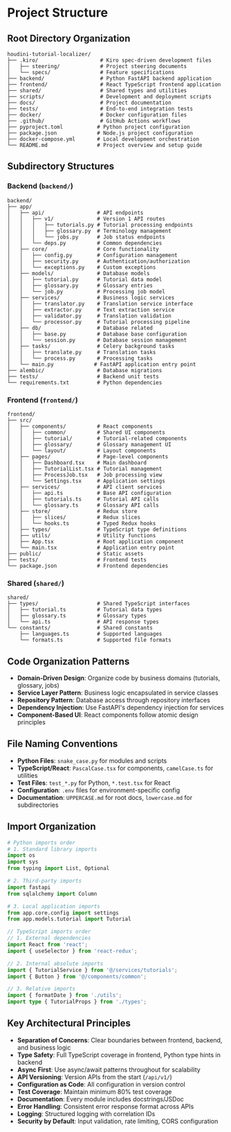 # Project Structure

## Root Directory Organization
```
houdini-tutorial-localizer/
├── .kiro/                    # Kiro spec-driven development files
│   ├── steering/             # Project steering documents
│   └── specs/                # Feature specifications
├── backend/                  # Python FastAPI backend application
├── frontend/                 # React TypeScript frontend application  
├── shared/                   # Shared types and utilities
├── scripts/                  # Development and deployment scripts
├── docs/                     # Project documentation
├── tests/                    # End-to-end integration tests
├── docker/                   # Docker configuration files
├── .github/                  # GitHub Actions workflows
├── pyproject.toml           # Python project configuration
├── package.json             # Node.js project configuration
├── docker-compose.yml       # Local development orchestration
└── README.md                # Project overview and setup guide
```

## Subdirectory Structures

### Backend (`backend/`)
```
backend/
├── app/
│   ├── api/                 # API endpoints
│   │   ├── v1/              # Version 1 API routes
│   │   │   ├── tutorials.py # Tutorial processing endpoints
│   │   │   ├── glossary.py  # Terminology management
│   │   │   └── jobs.py      # Job status endpoints
│   │   └── deps.py          # Common dependencies
│   ├── core/                # Core functionality
│   │   ├── config.py        # Configuration management
│   │   ├── security.py      # Authentication/authorization
│   │   └── exceptions.py    # Custom exceptions
│   ├── models/              # Database models
│   │   ├── tutorial.py      # Tutorial data model
│   │   ├── glossary.py      # Glossary entries
│   │   └── job.py           # Processing job model
│   ├── services/            # Business logic services
│   │   ├── translator.py    # Translation service interface
│   │   ├── extractor.py     # Text extraction service
│   │   ├── validator.py     # Translation validation
│   │   └── processor.py     # Tutorial processing pipeline
│   ├── db/                  # Database related
│   │   ├── base.py          # Database base configuration
│   │   └── session.py       # Database session management
│   ├── tasks/               # Celery background tasks
│   │   ├── translate.py     # Translation tasks
│   │   └── process.py       # Processing tasks
│   └── main.py             # FastAPI application entry point
├── alembic/                 # Database migrations
├── tests/                   # Backend unit tests
└── requirements.txt         # Python dependencies
```

### Frontend (`frontend/`)
```
frontend/
├── src/
│   ├── components/          # React components
│   │   ├── common/          # Shared UI components
│   │   ├── tutorial/        # Tutorial-related components
│   │   ├── glossary/        # Glossary management UI
│   │   └── layout/          # Layout components
│   ├── pages/               # Page-level components
│   │   ├── Dashboard.tsx    # Main dashboard
│   │   ├── TutorialList.tsx # Tutorial management
│   │   ├── ProcessJob.tsx   # Job processing view
│   │   └── Settings.tsx     # Application settings
│   ├── services/            # API client services
│   │   ├── api.ts           # Base API configuration
│   │   ├── tutorials.ts     # Tutorial API calls
│   │   └── glossary.ts      # Glossary API calls
│   ├── store/               # Redux store
│   │   ├── slices/          # Redux slices
│   │   └── hooks.ts         # Typed Redux hooks
│   ├── types/               # TypeScript type definitions
│   ├── utils/               # Utility functions
│   ├── App.tsx              # Root application component
│   └── main.tsx             # Application entry point
├── public/                  # Static assets
├── tests/                   # Frontend tests
└── package.json             # Frontend dependencies
```

### Shared (`shared/`)
```
shared/
├── types/                   # Shared TypeScript interfaces
│   ├── tutorial.ts          # Tutorial data types
│   ├── glossary.ts          # Glossary types
│   └── api.ts               # API response types
└── constants/               # Shared constants
    ├── languages.ts         # Supported languages
    └── formats.ts           # Supported file formats
```

## Code Organization Patterns
- **Domain-Driven Design**: Organize code by business domains (tutorials, glossary, jobs)
- **Service Layer Pattern**: Business logic encapsulated in service classes
- **Repository Pattern**: Database access through repository interfaces
- **Dependency Injection**: Use FastAPI's dependency injection for services
- **Component-Based UI**: React components follow atomic design principles

## File Naming Conventions
- **Python Files**: `snake_case.py` for modules and scripts
- **TypeScript/React**: `PascalCase.tsx` for components, `camelCase.ts` for utilities
- **Test Files**: `test_*.py` for Python, `*.test.tsx` for React
- **Configuration**: `.env` files for environment-specific config
- **Documentation**: `UPPERCASE.md` for root docs, `lowercase.md` for subdirectories

## Import Organization
```python
# Python imports order
# 1. Standard library imports
import os
import sys
from typing import List, Optional

# 2. Third-party imports
import fastapi
from sqlalchemy import Column

# 3. Local application imports
from app.core.config import settings
from app.models.tutorial import Tutorial
```

```typescript
// TypeScript imports order
// 1. External dependencies
import React from 'react';
import { useSelector } from 'react-redux';

// 2. Internal absolute imports
import { TutorialService } from '@/services/tutorials';
import { Button } from '@/components/common';

// 3. Relative imports
import { formatDate } from './utils';
import type { TutorialProps } from './types';
```

## Key Architectural Principles
- **Separation of Concerns**: Clear boundaries between frontend, backend, and business logic
- **Type Safety**: Full TypeScript coverage in frontend, Python type hints in backend
- **Async First**: Use async/await patterns throughout for scalability
- **API Versioning**: Version APIs from the start (`/api/v1/`)
- **Configuration as Code**: All configuration in version control
- **Test Coverage**: Maintain minimum 80% test coverage
- **Documentation**: Every module includes docstrings/JSDoc
- **Error Handling**: Consistent error response format across APIs
- **Logging**: Structured logging with correlation IDs
- **Security by Default**: Input validation, rate limiting, CORS configuration
